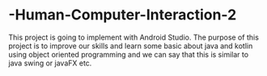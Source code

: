   # -Human-Computer-Interaction-2

  This project is going to implement with Android Studio. The purpose of this project is to improve our skills and learn some basic about java and kotlin using object oriented programming and we can say that this is similar to java swing or javaFX etc.
